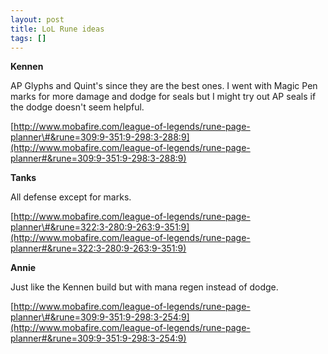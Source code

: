 ```yaml
---
layout: post
title: LoL Rune ideas
tags: []
---
```


**Kennen**

AP Glyphs and Quint's since they are the best ones. I went with Magic Pen marks
for more damage and dodge for seals but I might try out AP seals if the dodge
doesn't seem helpful.

[http://www.mobafire.com/league-of-legends/rune-page-planner\#&rune=309:9-351:9-298:3-288:9](http://www.mobafire.com/league-of-legends/rune-page-planner#&rune=309:9-351:9-298:3-288:9)

**Tanks**

All defense except for marks.

[http://www.mobafire.com/league-of-legends/rune-page-planner\#&rune=322:3-280:9-263:9-351:9](http://www.mobafire.com/league-of-legends/rune-page-planner#&rune=322:3-280:9-263:9-351:9)

**Annie**

Just like the Kennen build but with mana regen instead of dodge.

[http://www.mobafire.com/league-of-legends/rune-page-planner\#&rune=309:9-351:9-298:3-254:9](http://www.mobafire.com/league-of-legends/rune-page-planner#&rune=309:9-351:9-298:3-254:9)
